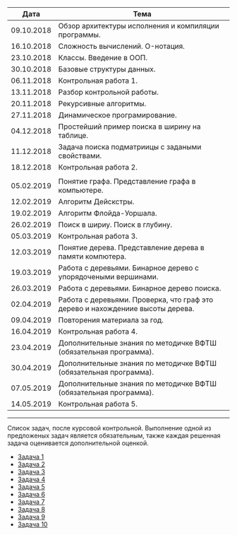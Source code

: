 | Дата |  Тема |
| ------------- | ------------- |
| 09.10.2018  | Обзор архитектуры исполнения и компиляции программы. |
| 16.10.2018 | Сложность вычислений. O-нотация. |
| 23.10.2018 | Классы. Введение в ООП. |
| 30.10.2018 | Базовые структуры данных. |
| 06.11.2018 | Контрольная работа 1. |
| 13.11.2018 | Разбор контрольной работы. |
| 20.11.2018 | Рекурсивные алгоритмы. |
| 27.11.2018 | Динамическое програмирование. |
| 04.12.2018 | Простейший пример поиска в ширину на таблице. |
| 11.12.2018 | Задача поиска подматриицы с задаными свойствами. |
| 18.12.2018 | Контрольная работа 2. |
| | |
| 05.02.2019 | Понятие графа. Представление графа в компьютере. |
| 12.02.2019 | Алгоритм Дейскстры. |
| 19.02.2019 | Алгоритм Флойда-Уоршала. |
| 26.02.2019 | Поиск в шириу. Поиск в глубину. |
| 05.03.2019 | Контрольная работа 3. |
| 12.03.2019 | Понятие дерева. Представление дерева в памяти компютера. |
| 19.03.2019 | Работа с деревьями. Бинарное дерево с упорядочеными вершинами. |
| 26.03.2019 | Работа с деревьями. Бинарное дерево поиска. |
| 02.04.2019 | Работа с деревьями. Проверка, что граф это дерево и нахождениие высоты дерева. |
| 09.04.2019 | Повторения материала за год. |
| 16.04.2019 | Контрольная работа 4. |
| 23.04.2019 | Дополнительные знания по методичке ВФТШ (обязательная программа). |
| 30.04.2019 | Дополнительные знания по методичке ВФТШ (обязательная программа). |
| 07.05.2019 | Дополнительные знания по методичке ВФТШ (обязательная программа). |
| 14.05.2019 | Контрольная работа 5. |

---
Список задач, после курсовой контрольной. Выполнение одной из предложеных задач является обязательным, также каждая решенная задача оценивается дополнительной оценкой.
* [Задача 1](http://acmp.ru/index.asp?main=task&id_task=273 "273. Вычеркивание")
* [Задача 2](http://acmp.ru/index.asp?main=task&id_task=71 "71. Две кучи камней")
* [Задача 3](http://acmp.ru/index.asp?main=task&id_task=120 "120. Минимальный путь в таблице")
* [Задача 4](http://acmp.ru/index.asp?main=task&id_task=544 "544. Мячик на лесенке")
* [Задача 5](http://acmp.ru/index.asp?main=task&id_task=11 "11. Зайчик")
* [Задача 6](http://acmp.ru/index.asp?main=task&id_task=290 "290. База террористов")
* [Задача 7](http://acmp.ru/index.asp?main=task&id_task=413 "413. Военная бааз")
* [Задача 8](http://acmp.ru/index.asp?main=task&id_task=332 "332. Минимальная стоимость проезда")
* [Задача 9](http://acmp.ru/index.asp?main=task&id_task=206 "206. Домой на электричках")
* [Задача 10](http://acmp.ru/index.asp?main=task&id_task=141 "141. Дерево")
